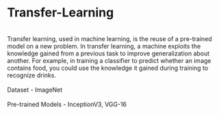 # Transfer-Learning
<br/>Transfer learning, used in machine learning, is the reuse of a pre-trained model on a new problem. In transfer learning, a machine exploits the knowledge gained from a previous task to improve generalization about another. For example, in training a classifier to predict whether an image contains food, you could use the knowledge it gained during training to recognize drinks.
<br/><br/>
Dataset - ImageNet
<br/><br/>
Pre-trained Models - InceptionV3, VGG-16
